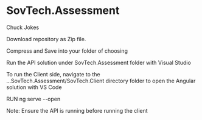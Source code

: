 # SovTech.Assessment
Chuck Jokes 

Download repository as Zip file.

Compress and Save into your folder of choosing 

Run the API solution under SovTech.Assessment folder with Visual Studio 

To run the Client side, navigate to the ...SovTech.Assessment/SovTech.Client directory folder to open the Angular solution with VS Code 

RUN ng serve --open

Note: Ensure the API is running before running the client 




